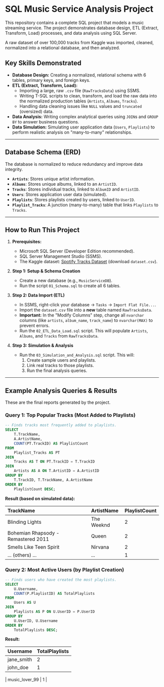 # SQL Music Service Analysis Project

This repository contains a complete SQL project that models a music streaming service. The project demonstrates database design, ETL (Extract, Transform, Load) processes, and data analysis using SQL Server.

A raw dataset of over 100,000 tracks from Kaggle was imported, cleaned, normalized into a relational database, and then analyzed.

## Key Skills Demonstrated

* **Database Design:** Creating a normalized, relational schema with 6 tables, primary keys, and foreign keys.
* **ETL (Extract, Transform, Load):**
    * Importing a large, raw `.csv` file (`RawTracksData`) using SSMS.
    * Writing T-SQL scripts to clean, transform, and load the raw data into the normalized production tables (`Artists`, `Albums`, `Tracks`).
    * Handling data cleaning issues like `NULL` values and `truncated` (oversized) data.
* **Data Analysis:** Writing complex analytical queries using `JOIN`s and `GROUP BY` to answer business questions.
* **Data Simulation:** Simulating user application data (`Users`, `Playlists`) to perform realistic analysis on "many-to-many" relationships.

---

## Database Schema (ERD)

The database is normalized to reduce redundancy and improve data integrity.

* **`Artists`**: Stores unique artist information.
* **`Albums`**: Stores unique albums, linked to an `ArtistID`.
* **`Tracks`**: Stores individual tracks, linked to `AlbumID` and `ArtistID`.
* **`Users`**: Stores application user data (simulated).
* **`Playlists`**: Stores playlists created by users, linked to `UserID`.
* **`Playlist_Tracks`**: A junction (many-to-many) table that links `Playlists` to `Tracks`.

---

## How to Run This Project

1.  **Prerequisites:**
    * Microsoft SQL Server (Developer Edition recommended).
    * SQL Server Management Studio (SSMS).
    * The Kaggle dataset: [Spotify Tracks Dataset](https://www.kaggle.com/datasets/maharshipandya/-spotify-tracks-dataset) (download `dataset.csv`).

2.  **Step 1: Setup & Schema Creation**
    * Create a new database (e.g., `MusicServiceDB`).
    * Run the script `01_Schema.sql` to create all 6 tables.

3.  **Step 2: Data Import (ETL)**
    * In SSMS, right-click your database -> `Tasks` -> `Import Flat File...`.
    * Import the `dataset.csv` file into a **new** table named `RawTracksData`.
    * **Important:** In the "Modify Columns" step, change all `nvarchar` columns (like `artists`, `album_name`, `track_name`) to `nvarchar(MAX)` to prevent errors.
    * Run the `02_ETL_Data_Load.sql` script. This will populate `Artists`, `Albums`, and `Tracks` from `RawTracksData`.

4.  **Step 3: Simulation & Analysis**
    * Run the `03_Simulation_and_Analysis.sql` script. This will:
        1.  Create sample users and playlists.
        2.  Link real tracks to those playlists.
        3.  Run the final analysis queries.

---

## Example Analysis Queries & Results

These are the final reports generated by the project.

### Query 1: Top Popular Tracks (Most Added to Playlists)

```sql
-- Finds tracks most frequently added to playlists.
SELECT
    T.TrackName,
    A.ArtistName,
    COUNT(PT.TrackID) AS PlaylistCount
FROM
    Playlist_Tracks AS PT
JOIN
    Tracks AS T ON PT.TrackID = T.TrackID
JOIN
    Artists AS A ON T.ArtistID = A.ArtistID
GROUP BY
    T.TrackID, T.TrackName, A.ArtistName
ORDER BY
    PlaylistCount DESC;
```

**Result (based on simulated data):**

| TrackName | ArtistName | PlaylistCount |
| :--- | :--- | :--- |
| Blinding Lights | The Weeknd | 2 |
| Bohemian Rhapsody - Remastered 2011 | Queen | 2 |
| Smells Like Teen Spirit | Nirvana | 2 |
| ... (others) ... | ... | 1 |

### Query 2: Most Active Users (by Playlist Creation)

```sql
-- Finds users who have created the most playlists.
SELECT
    U.Username,
    COUNT(P.PlaylistID) AS TotalPlaylists
FROM
    Users AS U
JOIN
    Playlists AS P ON U.UserID = P.UserID
GROUP BY
    U.UserID, U.Username
ORDER BY
    TotalPlaylists DESC;
```

**Result:**

| Username | TotalPlaylists |
| :--- | :--- |
| jane_smith | 2 |
| john_doe | 1 |

| music_lover_99 | 1 |
